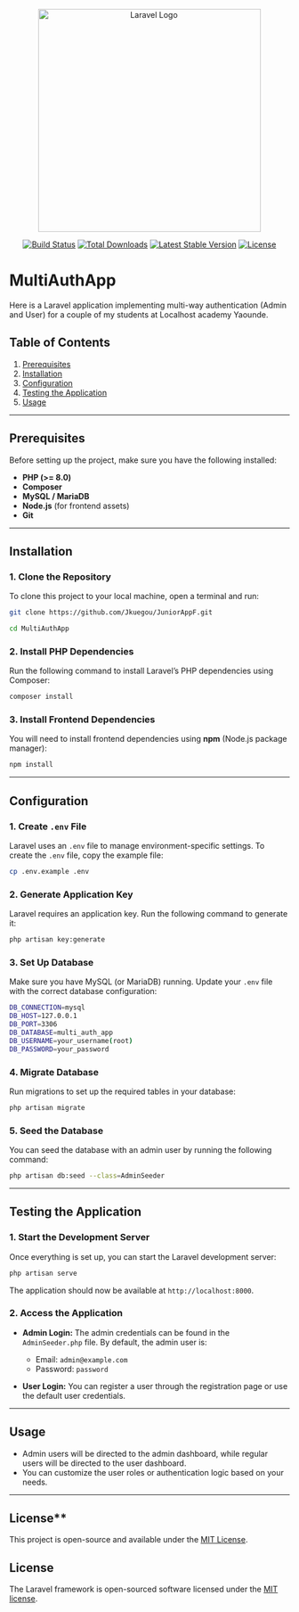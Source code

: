 <p align="center"><a href="https://laravel.com" target="_blank"><img src="https://raw.githubusercontent.com/laravel/art/master/logo-lockup/5%20SVG/2%20CMYK/1%20Full%20Color/laravel-logolockup-cmyk-red.svg" width="400" alt="Laravel Logo"></a></p>

<p align="center">
<a href="https://github.com/laravel/framework/actions"><img src="https://github.com/laravel/framework/workflows/tests/badge.svg" alt="Build Status"></a>
<a href="https://packagist.org/packages/laravel/framework"><img src="https://img.shields.io/packagist/dt/laravel/framework" alt="Total Downloads"></a>
<a href="https://packagist.org/packages/laravel/framework"><img src="https://img.shields.io/packagist/v/laravel/framework" alt="Latest Stable Version"></a>
<a href="https://packagist.org/packages/laravel/framework"><img src="https://img.shields.io/packagist/l/laravel/framework" alt="License"></a>
</p>

# MultiAuthApp

Here is a Laravel application implementing multi-way authentication (Admin and User) for a couple of my students at Localhost academy Yaounde.

## **Table of Contents**

1. [Prerequisites](#prerequisites)
2. [Installation](#installation)
3. [Configuration](#configuration)
4. [Testing the Application](#testing-the-application)
5. [Usage](#usage)

---

## **Prerequisites**

Before setting up the project, make sure you have the following installed:

- **PHP (>= 8.0)**  
- **Composer**  
- **MySQL / MariaDB**  
- **Node.js** (for frontend assets)  
- **Git**

---

## **Installation**

### 1. **Clone the Repository**

To clone this project to your local machine, open a terminal and run:
```bash
git clone https://github.com/Jkuegou/JuniorAppF.git
```

```bash
cd MultiAuthApp
```

### 2. **Install PHP Dependencies**

Run the following command to install Laravel’s PHP dependencies using Composer:
```bash
composer install
```
### 3. **Install Frontend Dependencies**

You will need to install frontend dependencies using **npm** (Node.js package manager):
```bash
npm install
```
---

## **Configuration**

### 1. **Create `.env` File**

Laravel uses an `.env` file to manage environment-specific settings. To create the `.env` file, copy the example file:
```bash
cp .env.example .env
```
### 2. **Generate Application Key**

Laravel requires an application key. Run the following command to generate it:
```bash
php artisan key:generate
```
### 3. **Set Up Database**

Make sure you have MySQL (or MariaDB) running. Update your `.env` file with the correct database configuration:

```bash
DB_CONNECTION=mysql
DB_HOST=127.0.0.1
DB_PORT=3306
DB_DATABASE=multi_auth_app
DB_USERNAME=your_username(root)
DB_PASSWORD=your_password
```

### 4. **Migrate Database**

Run migrations to set up the required tables in your database:
```bash
php artisan migrate
```
### 5. **Seed the Database**

You can seed the database with an admin user by running the following command:
```bash
php artisan db:seed --class=AdminSeeder
```
---

## **Testing the Application**

### 1. **Start the Development Server**

Once everything is set up, you can start the Laravel development server:

```bash
php artisan serve
```
The application should now be available at `http://localhost:8000`.

### 2. **Access the Application**

- **Admin Login:** The admin credentials can be found in the `AdminSeeder.php` file. By default, the admin user is:
  - Email: `admin@example.com`
  - Password: `password`
  
- **User Login:** You can register a user through the registration page or use the default user credentials.

---

## **Usage**

- Admin users will be directed to the admin dashboard, while regular users will be directed to the user dashboard.
- You can customize the user roles or authentication logic based on your needs.

---

## License**

This project is open-source and available under the [MIT License](LICENSE).


## License

The Laravel framework is open-sourced software licensed under the [MIT license](https://opensource.org/licenses/MIT).
